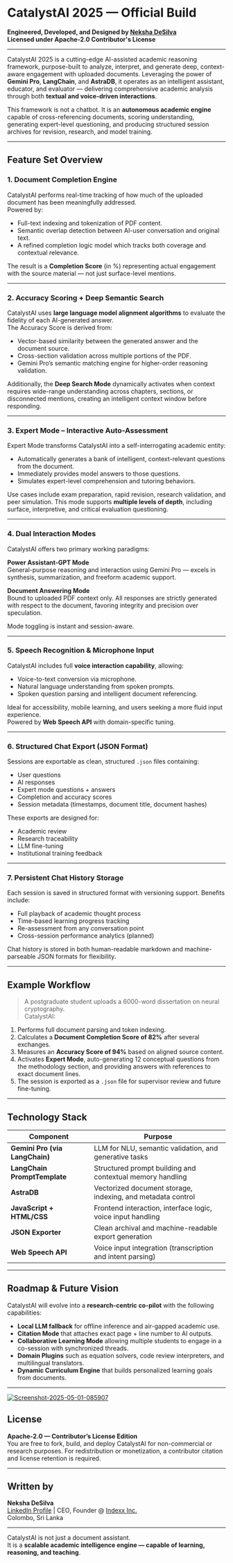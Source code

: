 # CatalystAI 2025 — Official Build  
**Engineered, Developed, and Designed by [Neksha DeSilva](https://www.github.com/nekshadesilva)**  
**Licensed under Apache-2.0 Contributor's License**

---

CatalystAI 2025 is a cutting-edge AI-assisted academic reasoning framework, purpose-built to analyze, interpret, and generate deep, context-aware engagement with uploaded documents. Leveraging the power of **Gemini Pro**, **LangChain**, and **AstraDB**, it operates as an intelligent assistant, educator, and evaluator — delivering comprehensive academic analysis through both **textual and voice-driven interactions**.

This framework is not a chatbot. It is an **autonomous academic engine** capable of cross-referencing documents, scoring understanding, generating expert-level questioning, and producing structured session archives for revision, research, and model training.

---

## Feature Set Overview

### 1. Document Completion Engine
CatalystAI performs real-time tracking of how much of the uploaded document has been meaningfully addressed.  
Powered by:
- Full-text indexing and tokenization of PDF content.
- Semantic overlap detection between AI-user conversation and original text.
- A refined completion logic model which tracks both coverage and contextual relevance.

The result is a **Completion Score** (in %) representing actual engagement with the source material — not just surface-level mentions.

---

### 2. Accuracy Scoring + Deep Semantic Search
CatalystAI uses **large language model alignment algorithms** to evaluate the fidelity of each AI-generated answer.  
The Accuracy Score is derived from:
- Vector-based similarity between the generated answer and the document source.
- Cross-section validation across multiple portions of the PDF.
- Gemini Pro’s semantic matching engine for higher-order reasoning validation.

Additionally, the **Deep Search Mode** dynamically activates when context requires wide-range understanding across chapters, sections, or disconnected mentions, creating an intelligent context window before responding.

---

### 3. Expert Mode – Interactive Auto-Assessment
Expert Mode transforms CatalystAI into a self-interrogating academic entity:
- Automatically generates a bank of intelligent, context-relevant questions from the document.
- Immediately provides model answers to those questions.
- Simulates expert-level comprehension and tutoring behaviors.

Use cases include exam preparation, rapid revision, research validation, and peer simulation. This mode supports **multiple levels of depth**, including surface, interpretive, and critical evaluation questioning.

---

### 4. Dual Interaction Modes
CatalystAI offers two primary working paradigms:

**Power Assistant-GPT Mode**  
General-purpose reasoning and interaction using Gemini Pro — excels in synthesis, summarization, and freeform academic support.

**Document Answering Mode**  
Bound to uploaded PDF context only. All responses are strictly generated with respect to the document, favoring integrity and precision over speculation.

Mode toggling is instant and session-aware.

---

### 5. Speech Recognition & Microphone Input
CatalystAI includes full **voice interaction capability**, allowing:
- Voice-to-text conversion via microphone.
- Natural language understanding from spoken prompts.
- Spoken question parsing and intelligent document referencing.

Ideal for accessibility, mobile learning, and users seeking a more fluid input experience.  
Powered by **Web Speech API** with domain-specific tuning.

---

### 6. Structured Chat Export (JSON Format)
Sessions are exportable as clean, structured `.json` files containing:
- User questions
- AI responses
- Expert mode questions + answers
- Completion and accuracy scores
- Session metadata (timestamps, document title, document hashes)

These exports are designed for:
- Academic review
- Research traceability
- LLM fine-tuning
- Institutional training feedback

---

### 7. Persistent Chat History Storage
Each session is saved in structured format with versioning support. Benefits include:
- Full playback of academic thought process
- Time-based learning progress tracking
- Re-assessment from any conversation point
- Cross-session performance analytics (planned)

Chat history is stored in both human-readable markdown and machine-parseable JSON formats for flexibility.

---

## Example Workflow

> A postgraduate student uploads a 6000-word dissertation on neural cryptography.  
CatalystAI:
1. Performs full document parsing and token indexing.
2. Calculates a **Document Completion Score of 82%** after several exchanges.
3. Measures an **Accuracy Score of 94%** based on aligned source content.
4. Activates **Expert Mode**, auto-generating 12 conceptual questions from the methodology section, and providing answers with references to exact document lines.
5. The session is exported as a `.json` file for supervisor review and future fine-tuning.

---

## Technology Stack

| Component | Purpose |
|----------|---------|
| **Gemini Pro (via LangChain)** | LLM for NLU, semantic validation, and generative tasks |
| **LangChain PromptTemplate** | Structured prompt building and contextual memory handling |
| **AstraDB** | Vectorized document storage, indexing, and metadata control |
| **JavaScript + HTML/CSS** | Frontend interaction, interface logic, voice input handling |
| **JSON Exporter** | Clean archival and machine-readable export generation |
| **Web Speech API** | Voice input integration (transcription and intent parsing) |

---

## Roadmap & Future Vision

CatalystAI will evolve into a **research-centric co-pilot** with the following capabilities:

- **Local LLM fallback** for offline inference and air-gapped academic use.
- **Citation Mode** that attaches exact page + line number to AI outputs.
- **Collaborative Learning Mode** allowing multiple students to engage in a co-session with synchronized threads.
- **Domain Plugins** such as equation solvers, code review interpreters, and multilingual translators.
- **Dynamic Curriculum Engine** that builds personalized learning goals from documents.

---
<a href="https://ibb.co/39kL00T9"><img src="https://i.ibb.co/39kL00T9/Screenshot-2025-05-01-085907.png" alt="Screenshot-2025-05-01-085907" border="0"></a>

## License  
**Apache-2.0 — Contributor’s License Edition**  
You are free to fork, build, and deploy CatalystAI for non-commercial or research purposes. For redistribution or monetization, a contributor citation and license retention is required.

---

## Written by
**Neksha DeSilva**  
<a href="https://www.linkedin.com/in/neksha">LinkedIn Profile</a> | CEO, Founder @ [Indexx Inc.](https://github.com/nekshadesilva)  
Colombo, Sri Lanka

---

CatalystAI is not just a document assistant.  
It is a **scalable academic intelligence engine — capable of learning, reasoning, and teaching**.
